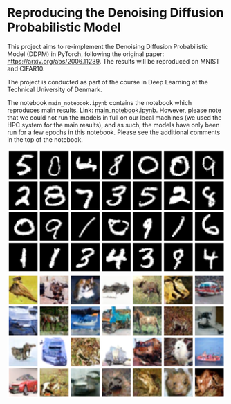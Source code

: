 # Reproducing the Denoising Diffusion Probabilistic Model
This project aims to re-implement the Denoising Diffusion Probabilistic Model (DDPM) in PyTorch, following the original paper: https://arxiv.org/abs/2006.11239. 
The results will be reproduced on MNIST and CIFAR10. 

The project is conducted as part of the course in Deep Learning at the Technical University of Denmark. 

The notebook `main_notebook.ipynb` contains the notebook which reproduces main results. Link: [main_notebook.ipynb](./main_notebook.ipynb). 
However, please note that we could not run the models in full on our local machines (we used the HPC system for the main results), and as such, the models have only been run for a few epochs in this notebook. Please see the additional comments in the top of the notebook. 

<div style="text-align: center;">
  <img src="mnist_visuals.png" alt="MNIST samples" width="700px">
</div>

<div style="text-align: center;">
  <img src="cifar_visuals.png" alt="CIFAR10 samples" width="700px">
</div>
